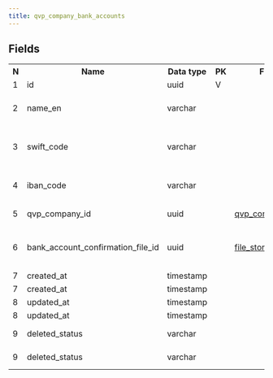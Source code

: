 ```yaml
---
title: qvp_company_bank_accounts 
---
```


## Fields

<table style="width: 100%">
    <colgroup>
       <col span="1" style="width: 3%;"/>
       <col span="1" style="width: 12%;"/>
       <col span="1" style="width: 10%;"/>
       <col span="1" style="width: 3%;"/>
       <col span="1" style="width: 12%;"/>
       <col span="1" style="width: 60%;"/>
    </colgroup>
  <tr>
    <th>N</th>
    <th>Name</th>
    <th>Data type</th>
    <th>PK</th>
    <th>FK</th>
    <th>Description</th>
  </tr>
<tr><td>1</td><td>id</td><td>uuid</td><td>V</td><td></td><td></td></tr>
<tr><td>2</td><td>name_en</td><td>varchar</td><td></td><td></td><td>Display name in English</td></tr>
<tr><td>3</td><td>swift_code</td><td>varchar</td><td></td><td></td><td>SWIFT code (BIC) - Bank id code</td></tr>
<tr><td>4</td><td>iban_code</td><td>varchar</td><td></td><td></td><td>IBAN - account number</td></tr>
<tr><td>5</td><td>qvp_company_id</td><td>uuid</td><td></td><td><a href="qvp_companies.md">qvp_companies</a></td><td>Account owner</td></tr>
<tr><td>6</td><td>bank_account_confirmation_file_id</td><td>uuid</td><td></td><td><a href="file_storage.md">file_storage</a></td><td>Bank account confirmation file</td></tr>
<tr><td>7</td><td>created_at</td><td>timestamp</td><td></td><td></td><td></td></tr>
<tr><td>7</td><td>created_at</td><td>timestamp</td><td></td><td></td><td></td></tr>
<tr><td>8</td><td>updated_at</td><td>timestamp</td><td></td><td></td><td></td></tr>
<tr><td>8</td><td>updated_at</td><td>timestamp</td><td></td><td></td><td></td></tr>
<tr><td>9</td><td>deleted_status</td><td>varchar</td><td></td><td></td><td>ACTIVE, DELETED</td></tr>
<tr><td>9</td><td>deleted_status</td><td>varchar</td><td></td><td></td><td>ACTIVE, DELETED</td></tr>

</table>